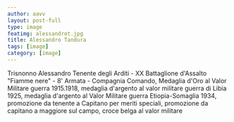 ```yaml
---
author: aavv
layout: post-full
type: image
featimg: alessandrot.jpg
title: Alessandro Tandura
tags: [image]
category: [image]
---
```


Trisnonno Alessandro Tenente degli Arditi - XX Battaglione d'Assalto "Fiamme nere" - 8' Armata - Compagnia Comando,
Medaglia d'Oro al Valor Militare guerra 1915.1918, medaglia d'argento al valor militare guerra di Libia 1925,
medaglia d'argento al Valor Militare guerra Etiopia-Somaglia 1934,
promozione da tenente a Capitano per meriti speciali,
promozione da capitano a maggiore sul campo, croce belga al valor militare

